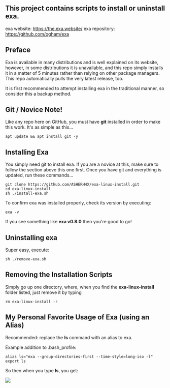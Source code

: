 
## This project contains scripts to install or uninstall exa.

exa website:    https://the.exa.website/
exa repository: https://github.com/ogham/exa

## Preface
Exa is available in many distributions and is well explained on its website, however, in some distributions it is unavailable, and this repo simply installs it in a matter of 5 minutes rather than relying on other package managers.  This repo automatically pulls the very latest release, too.

It is first recommended to  attempt installing exa in the traditional manner, so consider this a backup method.

## Git / Novice Note!
Like any repo here on GitHub, you must have **git** installed in order to make this work.  It's as simple as this...

    apt update && apt install git -y
    

## Installing Exa
You simply need git to install exa. If you are a novice at this, make sure to follow the section above this one first.
Once you have git and everything is updated, run these commands...

    git clone https://github.com/ASHERH4X/exa-linux-install.git
    cd exa-linux-install
    sh ./install-exa.sh

To confirm exa was installed properly, check its version by executing:

    exa -v

If you see something like **exa v0.8.0** then you're good to go!

## Uninstalling exa
Super easy, execute:

    sh ./remove-exa.sh

## Removing the Installation Scripts
Simply go up one directory, where, when you find the **exa-linux-install** folder listed, just remove it by typing

    rm exa-linux-install -r

## My Personal Favorite Usage of Exa (using an Alias)
Recommended: replace the **ls** command with an alias to exa.

Example addition to .bash_profile:

    alias ls="exa --group-directories-first --time-style=long-iso -l"
    export ls
So then when you type **ls**, you get:

![
](https://github.com/ASHERH4X/exa-linux-install/blob/master/alias-screenshot.png?raw=true)
